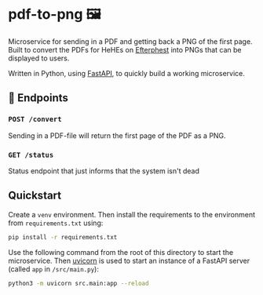 # pdf-to-png 🖼

Microservice for sending in a PDF and getting back a PNG of the first page. Built to convert the PDFs for HeHEs on [Efterphest](https://github.com/esek/efterphest) into PNGs that can be displayed to users.

Written in Python, using [FastAPI](https://fastapi.tiangolo.com/), to quickly build a working microservice.

## 🚀 Endpoints

### `POST /convert`

Sending in a PDF-file will return the first page of the PDF as a PNG.

### `GET /status`

Status endpoint that just informs that the system isn't dead

## Quickstart

Create a `venv` environment. Then install the requirements to the environment from `requirements.txt` using:

```bash
pip install -r requirements.txt
```

Use the following command from the root of this directory to start the microservice. Then [uvicorn](https://www.uvicorn.org/) is used to start an instance of a FastAPI server (called `app` in `/src/main.py`):

```bash
python3 -m uvicorn src.main:app --reload
```

